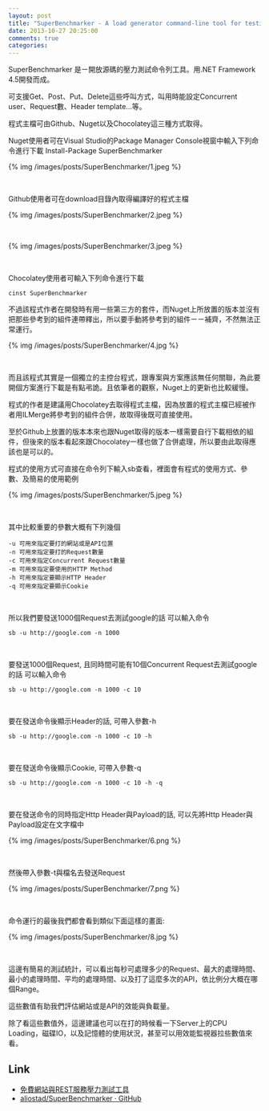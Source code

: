```yaml
---
layout: post
title: "SuperBenchmarker - A load generator command-line tool for testing websites and HTTP APIs"
date: 2013-10-27 20:25:00
comments: true
categories: 
---
```


SuperBenchmarker 是ㄧ開放源碼的壓力測試命令列工具。用.NET Framework 4.5開發而成。

<!--more-->

可支援Get、Post、Put、Delete這些呼叫方式，叫用時能設定Concurrent user、Request數、Header template...等。


程式主檔可由Github、Nuget以及Chocolatey這三種方式取得。

Nuget使用者可在Visual Studio的Package Manager Console視窗中輸入下列命令進行下載
    Install-Package SuperBenchmarker

{% img /images/posts/SuperBenchmarker/1.jpeg %}

<br/>

Github使用者可在download目錄內取得編譯好的程式主檔  

{% img /images/posts/SuperBenchmarker/2.jpeg %}  

<br/>

{% img /images/posts/SuperBenchmarker/3.jpeg %}  

<br/>

Chocolatey使用者可輸入下列命令進行下載

    cinst SuperBenchmarker

不過該程式作者在開發時有用一些第三方的套件，而Nuget上所放置的版本並沒有把那些參考到的組件連帶釋出，所以要手動將參考到的組件ㄧㄧ補齊，不然無法正常運行。 

{% img /images/posts/SuperBenchmarker/4.jpg %}

<br/>

而且該程式其實是一個獨立的主控台程式，跟專案與方案應該無任何關聯，為此要開個方案進行下載是有點弔詭。且依筆者的觀察，Nuget上的更新也比較緩慢。

程式的作者是建議用Chocolatey去取得程式主檔，因為放置的程式主檔已經被作者用ILMerge將參考到的組件合併，故取得後既可直接使用。 

至於Github上放置的版本本來也跟Nuget取得的版本一樣需要自行下載相依的組件，但後來的版本看起來跟Chocolatey一樣也做了合併處理，所以要由此取得應該也是可以的。

程式的使用方式可直接在命令列下輸入sb查看，裡面會有程式的使用方式、參數、及簡易的使用範例   

{% img /images/posts/SuperBenchmarker/5.jpeg %}

<br/>

其中比較重要的參數大概有下列幾個   

    -u 可用來指定要打的網站或是API位置   
    -n 可用來指定要打的Request數量   
    -c 可用來指定Concurrent Request數量   
    -m 可用來指定要使用的HTTP Method    
    -h 可用來指定要顯示HTTP Header    
    -q 可用來指定要顯示Cookie    

<br/>

所以我們要發送1000個Request去測試google的話 可以輸入命令  

    sb -u http://google.com -n 1000

<br/>

要發送1000個Request, 且同時間可能有10個Concurrent Request去測試google的話 可以輸入命令  

    sb -u http://google.com -n 1000 -c 10
    
<br/>

要在發送命令後顯示Header的話, 可帶入參數-h    

    sb -u http://google.com -n 1000 -c 10 -h
    
<br/>

要在發送命令後顯示Cookie, 可帶入參數-q    

    sb -u http://google.com -n 1000 -c 10 -h -q
    
<br/>

要在發送命令的同時指定Http Header與Payload的話, 可以先將Http Header與Payload設定在文字檔中    

{% img /images/posts/SuperBenchmarker/6.png %}

<br/>

然後帶入參數-t與檔名去發送Request  

{% img /images/posts/SuperBenchmarker/7.png %}

<br/>

命令運行的最後我們都會看到類似下面這樣的畫面:   

{% img /images/posts/SuperBenchmarker/8.jpg %}

<br/>

這邊有簡易的測試統計，可以看出每秒可處理多少的Request、最大的處理時間、最小的處理時間、平均的處理時間、以及打了這麼多次的API，依比例分大概在哪個Range。


這些數值有助我們評估網站或是API的效能與負載量。

除了看這些數值外，這邊建議也可以在打的時候看一下Server上的CPU Loading，磁碟IO，以及記憶體的使用狀況，甚至可以用效能監視器拉些數值來看。

 
Link
----
- [免費網站與REST服務壓力測試工具]( http://blog.kkbruce.net/2013/09/free-website-rest-service-stress-test-tool.html?m=1 ) 
- [aliostad/SuperBenchmarker · GitHub]( https://github.com/aliostad/SuperBenchmarker )
